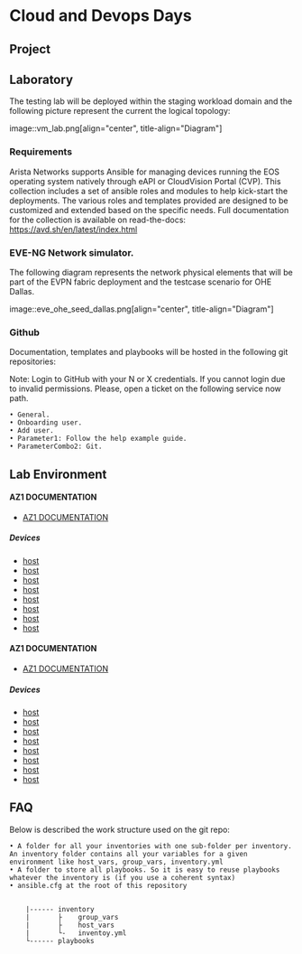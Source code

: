# Cloud and Devops Days


## Project

## Laboratory

The testing lab will be deployed within the staging workload domain and the following picture represent the current the logical topology:

image::vm_lab.png[align="center", title-align="Diagram"]



### Requirements

Arista Networks supports Ansible for managing devices running the EOS operating system natively through eAPI or CloudVision Portal (CVP). This collection includes a set of ansible roles and modules to help kick-start the deployments. The various roles and templates provided are designed to be customized and extended based on the specific needs.
Full documentation for the collection is available on read-the-docs: https://avd.sh/en/latest/index.html

### EVE-NG Network simulator.

The following diagram represents the network physical elements that will be part of the EVPN fabric deployment and the testcase scenario for OHE Dallas.

image::eve_ohe_seed_dallas.png[align="center", title-align="Diagram"]

### Github

Documentation, templates and playbooks will be hosted in the following git repositories:


Note: Login to GitHub with your N or X credentials. If you cannot login due to invalid permissions. Please, open a ticket on the following service now path.

	• General.
	• Onboarding user.
	• Add user.
	• Parameter1: Follow the help example guide.
	• ParameterCombo2: Git.

## Lab Environment


#### AZ1 DOCUMENTATION

- [AZ1 DOCUMENTATION](doc/fabric/AZ1-documentation.md)

##### Devices

- [host](doc/devices/SPINE101.md)
- [host](doc/devices/SPINE102.md)
- [host](doc/devices/LEAF101.md)
- [host](doc/devices/LEAF102.md)
- [host](doc/devices/LEAFB101.md)
- [host](doc/devices/LEAFB102.md)
- [host](doc/devices/BLEAF101.md)
- [host](doc/devices/BLEAF102.md)

#### AZ1 DOCUMENTATION

- [AZ1 DOCUMENTATION](doc/fabric/AZ2-documentation.md)

##### Devices

- [host](doc/devices/SPINE201.md)
- [host](doc/devices/SPINE202.md)
- [host](doc/devices/LEAFA201.md)
- [host](doc/devices/LEAFA202.md)
- [host](doc/devices/LEAFB201.md)
- [host](doc/devices/LEAFB202.md)
- [host](doc/devices/BLEAF201.md)
- [host](doc/devices/BLEAF202.md)



## FAQ

Below is described the work structure used on the git repo:

	• A folder for all your inventories with one sub-folder per inventory. An inventory folder contains all your variables for a given environment like host_vars, group_vars, inventory.yml
	• A folder to store all playbooks. So it is easy to reuse playbooks whatever the inventory is (if you use a coherent syntax)
	• ansible.cfg at the root of this repository


		|------ inventory
		|       ├    group_vars
		|       ├    host_vars
		|       └-   inventoy.yml
		└------ playbooks

